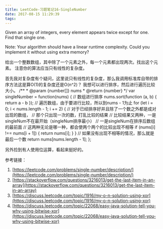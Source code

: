 ```yaml
---
title: LeetCode-习题笔记16-SingleNumber
date: 2017-08-15 11:29:39
tags:
---
```



Given an array of integers, every element appears twice except for one. Find that single one.

Note:
Your algorithm should have a linear runtime complexity. Could you implement it without using extra memory?

给出一个整数数组，其中除了一个元素之外，每一个元素都出现两次。找出这个元素。
注意你的算法应当只有线性的复杂度。

首先我对复杂度有个疑问，这里说只有线性的复杂度，那么我调用标准库自带的排序方法这是算O(1)的复杂度还是O(n^2)？
我想可以进行排序，然后进行遍历比较大小。
	/**
	 * @param {number[]} nums
	 * @return {number}
	 */
	var singleNumber = function(nums) {
	    // 数组进行排序
	    nums.sort(function (a, b) { return a - b });
	    // 遍历数组，由于要进行比较，所以到nums - 1为止
	    for (let i = 0; i < nums.length - 1; i += 2) {
	        // 对于已经排序好并且除了一个数之外都是成对出现的数组，
	        // 那个只出现一次的数，打乱比较的结果
	        // 比较结果又两种，一是singleNum不在最开始（singleNum排序最小）
	        // 一是singleNum在排序后数组的最前面
	        // 这两种无论是哪一种，都会使两个两个的比较出现不相等
	        if (nums[i] !== nums[i + 1]) {
	            return nums[i];
	        }
	    }
	    // 如果没有出现不相等的情况，那么就是最后一个数
	    return nums[nums.length - 1];
	};

另外捡到有人使用位运算，看起来挺好的。





参考链接：

1. [https://leetcode.com/problems/single-number/description/](https://leetcode.com/problems/single-number/description/)
2. [https://stackoverflow.com/questions/3216013/get-the-last-item-in-an-array](https://stackoverflow.com/questions/3216013/get-the-last-item-in-an-array)
3. [https://discuss.leetcode.com/topic/1916/my-o-n-solution-using-xor](https://discuss.leetcode.com/topic/1916/my-o-n-solution-using-xor)
4. [https://discuss.leetcode.com/topic/22068/easy-java-solution-tell-you-why-using-bitwise-xor](https://discuss.leetcode.com/topic/22068/easy-java-solution-tell-you-why-using-bitwise-xor)